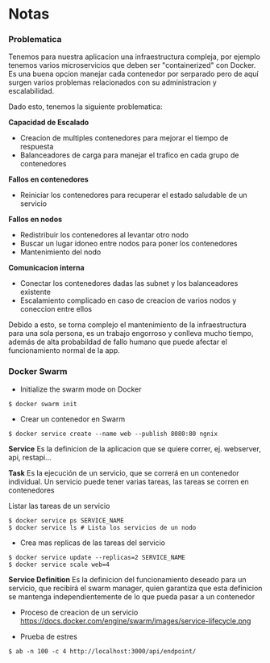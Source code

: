 # Notas

### Problematica

Tenemos para nuestra aplicacion una infraestructura compleja, por ejemplo tenemos 
varios microservicios que deben ser "containerized" con Docker. Es una buena opcion manejar cada
contenedor por serparado pero de aquí surgen varios problemas relacionados con su 
administracion y escalabilidad. 

Dado esto, tenemos la siguiente problematica:

**Capacidad de Escalado**
- Creacion de multiples contenedores para mejorar el tiempo de respuesta
- Balanceadores de carga para manejar el trafico en cada grupo de contenedores

**Fallos en contenedores**
- Reiniciar los contenedores para recuperar el estado saludable de un servicio

**Fallos en nodos**
- Redistribuir los contenedores al levantar otro nodo
- Buscar un lugar idoneo entre nodos para poner los contenedores
- Mantenimiento del nodo

**Comunicacion interna**
- Conectar los contenedores dadas las subnet y los balanceadores existente
- Escalamiento complicado en caso de creacion de varios nodos y coneccion entre ellos

Debido a esto, se torna complejo el mantenimiento de la infraestructura para 
una sola persona, es un trabajo engorroso y conlleva mucho tiempo, además de alta
probabildad de fallo humano que puede afectar el funcionamiento normal de la app.


### Docker Swarm

- Initialize the swarm mode on Docker

```
$ docker swarm init
```

- Crear un contenedor en Swarm

```
$ docker service create --name web --publish 8080:80 ngnix 
```

**Service**
Es la definicion de la aplicacion que se quiere correr, ej. webserver, api, restapi...

**Task**
Es la ejecución de un servicio, que se correrá en un contenedor individual.
Un servicio puede tener varias tareas, las tareas se corren en contenedores

Listar las tareas de un servicio

```
$ docker service ps SERVICE_NAME
$ docker service ls # Lista los servicios de un nodo 
```

- Crea mas replicas de las tareas del servicio

```
$ docker service update --replicas=2 SERVICE_NAME
$ docker service scale web=4
```

**Service Definition**
Es la definicion del funcionamiento deseado para un servicio, que recibirá el 
swarm manager, quien garantiza que esta definicion se mantenga independientemente
de lo que pueda pasar a un contenedor

- Proceso de creacion de un servicio 
https://docs.docker.com/engine/swarm/images/service-lifecycle.png

- Prueba de estres 

```
$ ab -n 100 -c 4 http://localhost:3000/api/endpoint/
```


